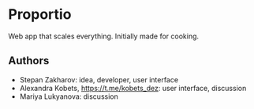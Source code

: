 # Proportio

Web app that scales everything. Initially made for cooking.

## Authors

- Stepan Zakharov: idea, developer, user interface
- Alexandra Kobets, https://t.me/kobets_dez: user interface, discussion
- Mariya Lukyanova: discussion
